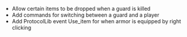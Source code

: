 - Allow certain items to be dropped when a guard is killed
- Add commands for switching between a guard and a player
- Add ProtocolLib event Use_item for when armor is equipped by right clicking